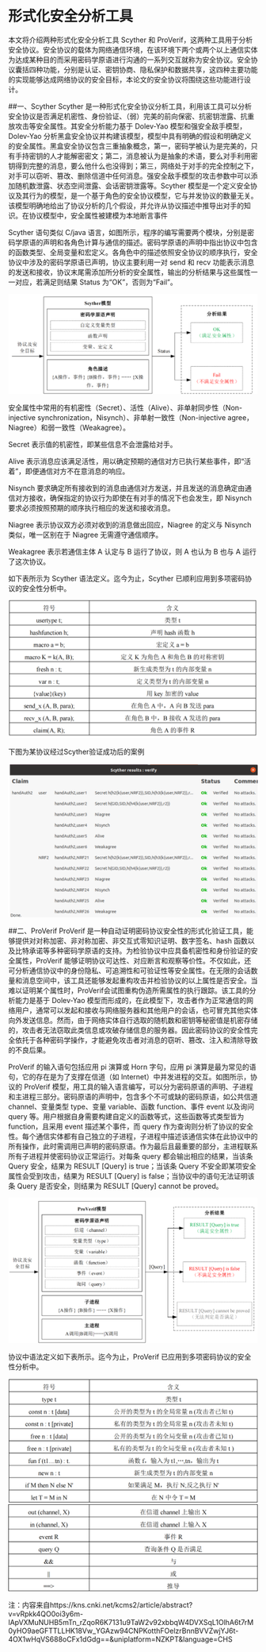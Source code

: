 <!--
title: 形式化安全分析工具
subtitle: 工业安全
author: 卜绪萌
keyword: 工业安全
published: 2024-04-26
topicImg: assets/3/ASD9.png
-->

# 形式化安全分析工具
本文将介绍两种形式化安全分析工具 Scyther 和 ProVerif，这两种工具用于分析安全协议。安全协议的载体为网络通信环境，在该环境下两个或两个以上通信实体为达成某种目的而采用密码学原语进行沟通的一系列交互就称为安全协议。安全协议囊括四种功能，分别是认证、密钥协商、隐私保护和数据共享，这四种主要功能的实现能够达成网络协议的安全目标，本论文的安全协议将围绕这些功能进行设计。

##一、Scyther
Scyther 是一种形式化安全协议分析工具，利用该工具可以分析安全协议是否满足机密性、身份验证、（弱）完美的前向保密、抗密钥泄露、抗重放攻击等安全属性。其安全分析能力基于 Dolev-Yao 模型和强安全敌手模型，Dolev-Yao 分析黑盒安全协议并构建该模型，模型中具有明确的假设和明确定义的安全属性。黑盒安全协议包含三重抽象概念，第一，密码学被认为是完美的，只有手持密钥的人才能解密密文；第二，消息被认为是抽象的术语，要么对手利用密钥得到完整的消息，要么他什么也没得到；第三，网络处于对手的完全控制之下，对手可以窃听、篡改、删除信道中任何消息。强安全敌手模型的攻击参数中可以添加随机数泄露、状态空间泄露、会话密钥泄露等。Scyther 模型是一个定义安全协议及其行为的模型，是一个基于角色的安全协议模型，它与并发协议的数量无关。该模型明确地给出了协议分析的几个假设，并允许从协议描述中推导出对手的知识。在协议模型中，安全属性被建模为本地断言事件

Scyther 语句类似 C/java 语言，如图所示，程序的编写需要两个模块，分别是密码学原语的声明和各角色计算与通信的描述。密码学原语的声明中指出协议中包含的函数类型、全局变量和宏定义。各角色中的描述依照安全协议的顺序执行，安全协议中涉及的密码学原语已声明，协议主要利用一对 send 和 recv 功能表示消息的发送和接收，协议末尾需添加所分析的安全属性，输出的分析结果与这些属性一一对应，若满足则结果 Status 为“OK”，否则为“Fail”。

![img_26.png](assets/3/img_26.png)

安全属性中常用的有机密性（Secret）、活性（Alive）、非单射同步性（Non-injective synchronization，Nisynch）、非单射一致性（Non-injective agree，Niagree）和弱一致性（Weakagree）。

Secret 表示值的机密性，即某些信息不会泄露给对手。

Alive 表示消息应该满足活性，用以确定预期的通信对方已执行某些事件，即“活着”，即便通信对方不在意消息的响应。

Nisynch 要求确定所有接收到的消息由通信对方发送，并且发送的消息确定由通信对方接收，确保指定的协议行为即使在有对手的情况下也会发生，即 Nisynch 要求必须按照预期的顺序执行相应的发送和接收消息。

Niagree 表示协议双方必须对收到的消息做出回应，Niagree 的定义与 Nisynch 类似，唯一区别在于 Niagree 无需遵守通信顺序。

Weakagree 表示若通信主体 A 认定与 B 运行了协议，则 A 也认为 B 也与 A 运行了这次协议。

如下表所示为 Scyther 语法定义。迄今为止，Scyther 已顺利应用到多项密码协议的安全性分析中。

![img_27.png](assets/3/img_27.png)

下图为某协议经过Scyther验证成功后的案例

![img_28.png](assets/3/img_28.png)

##二、ProVerif
ProVerif 是一种自动证明密码协议安全性的形式化验证工具，能够提供对对称加密、非对称加密、非交互式零知识证明、数字签名、hash 函数以及比特承诺等多种密码学原语的支持。为检验协议中应具备机密性和身份验证的安全属性，ProVerif 能够证明协议可达性、对应断言和观察等价性。不仅如此，还可分析通信协议中的身份隐私、可追溯性和可验证性等安全属性。在无限的会话数量和消息空间中，该工具还能够发起重构攻击并检验协议的以上属性是否安全。当难以证明某个属性时，ProVerif会试图重构伪造所需属性的执行跟踪。该工具的分析能力是基于 Dolev-Yao 模型而形成的，在此模型下，攻击者作为正常通信的网络用户，通常可以发起和接收与网络服务器和其他用户的会话，也可冒充其他实体向外发送信息。然而，由于网络实体自行选取的随机数和密钥等秘密值是机密存储的，攻击者无法窃取此类信息或攻破存储信息的服务器。因此密码协议的安全性完全依托于各种密码学操作，才能避免攻击者对消息的窃听、篡改、注入和清除导致的不良后果。

ProVerif 的输入语句包括应用 pi 演算或 Horn 字句，应用 pi 演算是最为常见的语句，它的存在是为了支撑在信道（如 Internet）中并发进程的交互。如图所示，协议的 ProVerif 模型，用工具的输入语言编写，可以分为密码原语的声明、子进程和主进程三部分。密码原语的声明中，包含多个不可或缺的密码原语，如公共信道 channel、变量类型 type、变量 variable、函数 function、事件 event 以及询问 query 等。用户根据自身需要构建自定义的函数等式，这些函数等式类型皆为 function，且采用 event 描述某个事件，而 query 作为查询则分析了协议的安全性。每个通信实体都有自己独立的子进程，子进程中描述该通信实体在此协议中的所有操作，此时需调用已声明的密码原语。作为最后且最重要的部分，主进程联系所有子进程并使密码协议正常运行。对每条 query 都会输出相应的结果，当该条 Query 安全，结果为 RESULT [Query] is true；当该条 Query 不安全即某项安全属性会受到攻击，结果为 RESULT [Query] is false；当协议中的语句无法证明该条 Query 是否安全，则结果为 RESULT [Query] cannot be proved。

![img_29.png](assets/3/img_29.png)

协议中语法定义如下表所示。迄今为止，ProVerif 已应用到多项密码协议的安全性分析中。

![img_30.png](assets/3/img_30.png)
![img_31.png](assets/3/img_31.png)

注：内容来自https://kns.cnki.net/kcms2/article/abstract?v=vRpkk4QO0oi3y6m-lApVXMuNUHB5mTn_rZqoR6K7131u9TaW2v92xbbqW4DVXSqL1OlhA6t7rM0yHO9aeGFTTLLHK18Vw_YGAzw94CNPKotthFOelzrBnnBVVZwjYJ6t-4OX1wHqVS688oCFx1dGdg==&uniplatform=NZKPT&language=CHS